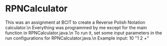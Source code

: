 # RPNCalculator
This was an assignment at BCIT to create a Reverse Polish Notation calculator.\n
Everything was programmed by me except for the main function in RPNCalculator.java.\n
To run it, set some input parameters in the run configurations for RPNCalculator.java.\n
Example input: 10 "1 2 +"
